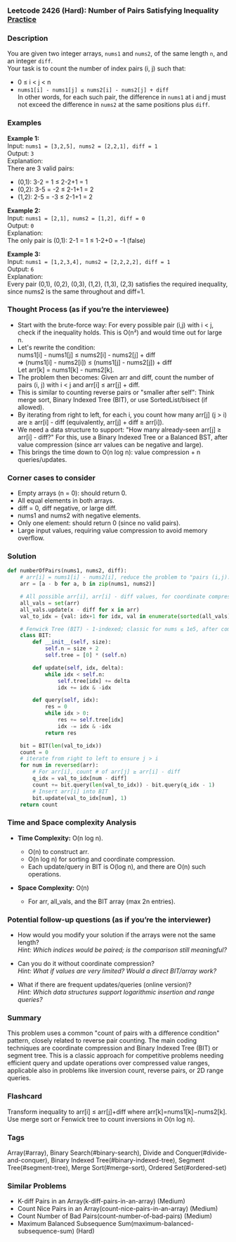 ### Leetcode 2426 (Hard): Number of Pairs Satisfying Inequality [Practice](https://leetcode.com/problems/number-of-pairs-satisfying-inequality)

### Description  
You are given two integer arrays, `nums1` and `nums2`, of the same length `n`, and an integer `diff`.  
Your task is to count the number of index pairs (i, j) such that:  
- 0 ≤ i < j < n  
- `nums1[i] - nums1[j] ≤ nums2[i] - nums2[j] + diff`  
In other words, for each such pair, the difference in `nums1` at i and j must not exceed the difference in `nums2` at the same positions plus `diff`.

### Examples  

**Example 1:**  
Input: `nums1 = [3,2,5], nums2 = [2,2,1], diff = 1`  
Output: `3`  
Explanation:  
There are 3 valid pairs:  
- (0,1): 3-2 = 1 ≤ 2-2+1 = 1  
- (0,2): 3-5 = -2 ≤ 2-1+1 = 2  
- (1,2): 2-5 = -3 ≤ 2-1+1 = 2  

**Example 2:**  
Input: `nums1 = [2,1], nums2 = [1,2], diff = 0`  
Output: `0`  
Explanation:  
The only pair is (0,1): 2-1 = 1 ≤ 1-2+0 = -1 (false)

**Example 3:**  
Input: `nums1 = [1,2,3,4], nums2 = [2,2,2,2], diff = 1`  
Output: `6`  
Explanation:  
Every pair (0,1), (0,2), (0,3), (1,2), (1,3), (2,3) satisfies the required inequality, since nums2 is the same throughout and diff=1.

### Thought Process (as if you’re the interviewee)  
- Start with the brute-force way: For every possible pair (i,j) with i < j, check if the inequality holds. This is O(n²) and would time out for large n.
- Let's rewrite the condition:  
  nums1[i] - nums1[j] ≤ nums2[i] - nums2[j] + diff  
  ⇒ (nums1[i] - nums2[i]) ≤ (nums1[j] - nums2[j]) + diff  
  Let arr[k] = nums1[k] - nums2[k].
- The problem then becomes: Given arr and diff, count the number of pairs (i, j) with i < j and arr[i] ≤ arr[j] + diff.
- This is similar to counting reverse pairs or "smaller after self": Think merge sort, Binary Indexed Tree (BIT), or use SortedList/bisect (if allowed).
- By iterating from right to left, for each i, you count how many arr[j] (j > i) are ≥ arr[i] - diff (equivalently, arr[j] + diff ≥ arr[i]).
- We need a data structure to support: "How many already-seen arr[j] ≥ arr[i] - diff?" For this, use a Binary Indexed Tree or a Balanced BST, after value compression (since arr values can be negative and large).
- This brings the time down to O(n log n): value compression + n queries/updates.

### Corner cases to consider  
- Empty arrays (n = 0): should return 0.
- All equal elements in both arrays.
- diff = 0, diff negative, or large diff.
- nums1 and nums2 with negative elements.
- Only one element: should return 0 (since no valid pairs).
- Large input values, requiring value compression to avoid memory overflow.

### Solution

```python
def numberOfPairs(nums1, nums2, diff):
    # arr[i] = nums1[i] - nums2[i], reduce the problem to "pairs (i,j): arr[i] ≤ arr[j] + diff"
    arr = [a - b for a, b in zip(nums1, nums2)]

    # All possible arr[i], arr[i] - diff values, for coordinate compression
    all_vals = set(arr)
    all_vals.update(x - diff for x in arr)
    val_to_idx = {val: idx+1 for idx, val in enumerate(sorted(all_vals))}

    # Fenwick Tree (BIT) - 1-indexed; classic for nums ≤ 1e5, after compression
    class BIT:
        def __init__(self, size):
            self.n = size + 2
            self.tree = [0] * (self.n)

        def update(self, idx, delta):
            while idx < self.n:
                self.tree[idx] += delta
                idx += idx & -idx

        def query(self, idx):
            res = 0
            while idx > 0:
                res += self.tree[idx]
                idx -= idx & -idx
            return res

    bit = BIT(len(val_to_idx))
    count = 0
    # iterate from right to left to ensure j > i
    for num in reversed(arr):
        # For arr[i], count # of arr[j] ≥ arr[i] - diff
        q_idx = val_to_idx[num - diff]
        count += bit.query(len(val_to_idx)) - bit.query(q_idx - 1)
        # Insert arr[i] into BIT
        bit.update(val_to_idx[num], 1)
    return count
```

### Time and Space complexity Analysis  

- **Time Complexity:** O(n log n).  
  - O(n) to construct arr.
  - O(n log n) for sorting and coordinate compression.
  - Each update/query in BIT is O(log n), and there are O(n) such operations.

- **Space Complexity:** O(n)  
  - For arr, all_vals, and the BIT array (max 2n entries).

### Potential follow-up questions (as if you’re the interviewer)  

- How would you modify your solution if the arrays were not the same length?  
  *Hint: Which indices would be paired; is the comparison still meaningful?*

- Can you do it without coordinate compression?  
  *Hint: What if values are very limited? Would a direct BIT/array work?*

- What if there are frequent updates/queries (online version)?  
  *Hint: Which data structures support logarithmic insertion and range queries?*

### Summary
This problem uses a common "count of pairs with a difference condition" pattern, closely related to reverse pair counting. The main coding techniques are coordinate compression and Binary Indexed Tree (BIT) or segment tree. This is a classic approach for competitive problems needing efficient query and update operations over compressed value ranges, applicable also in problems like inversion count, reverse pairs, or 2D range queries.


### Flashcard
Transform inequality to arr[i] ≤ arr[j]+diff where arr[k]=nums1[k]−nums2[k]. Use merge sort or Fenwick tree to count inversions in O(n log n).

### Tags
Array(#array), Binary Search(#binary-search), Divide and Conquer(#divide-and-conquer), Binary Indexed Tree(#binary-indexed-tree), Segment Tree(#segment-tree), Merge Sort(#merge-sort), Ordered Set(#ordered-set)

### Similar Problems
- K-diff Pairs in an Array(k-diff-pairs-in-an-array) (Medium)
- Count Nice Pairs in an Array(count-nice-pairs-in-an-array) (Medium)
- Count Number of Bad Pairs(count-number-of-bad-pairs) (Medium)
- Maximum Balanced Subsequence Sum(maximum-balanced-subsequence-sum) (Hard)